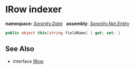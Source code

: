 # IRow indexer
**namespace:** *[Serenity.Data](../../README.md#serenity.data-namespace)*   **assembly**: *[Serenity.Net.Entity](../../README.md)*

```csharp
public object this[string fieldName] { get; set; }
```

## See Also

* interface [IRow](../IRow.md)